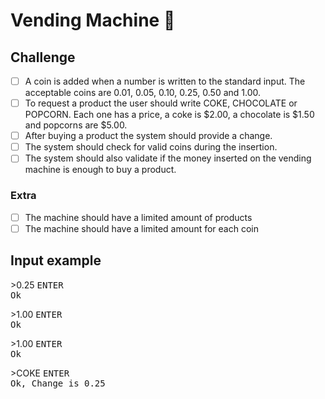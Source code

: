 # Vending Machine 💸

## Challenge

- [ ] A coin is added when a number is written to the standard input. The acceptable coins are 0.01, 0.05, 0.10, 0.25, 0.50 and 1.00.
- [ ] To request a product the user should write COKE, CHOCOLATE or POPCORN. Each one has a price, a coke is $2.00, a chocolate is $1.50 and popcorns are $5.00.
- [ ] After buying a product the system should provide a change.
- [ ] The system should check for valid coins during the insertion.
- [ ] The system should also validate if the money inserted on the vending machine is enough to buy a product.

### Extra

- [ ] The machine should have a limited amount of products
- [ ] The machine should have a limited amount for each coin

## Input example

\>0.25 <kbd>ENTER</kdb><br>
Ok

\>1.00 <kbd>ENTER</kdb><br>
Ok

\>1.00 <kbd>ENTER</kdb><br>
Ok

\>COKE <kbd>ENTER</kdb><br>
Ok, Change is 0.25

